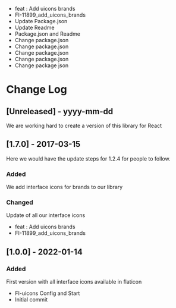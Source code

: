 - feat : Add uicons brands
- FI-11899_add_uicons_brands
- Update Package.json
- Update Readme
- Package.json and Readme
- Change package.json
- Change package.json
- Change package.json
- Change package.json
- Change package json

# Change Log

## [Unreleased] - yyyy-mm-dd

We are working hard to create a version of this library for React

## [1.7.0] - 2017-03-15

Here we would have the update steps for 1.2.4 for people to follow.

### Added

We add interface icons for brands to our library

### Changed

Update of all our interface icons

- feat : Add uicons brands
- FI-11899_add_uicons_brands

## [1.0.0] - 2022-01-14

### Added

First version with all interface icons available in flaticon

- FI-uicons Config and Start
- Initial commit
